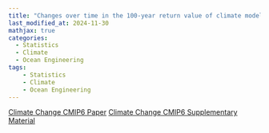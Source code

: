 ```yaml
---
title: "Changes over time in the 100-year return value of climate model variables"
last_modified_at: 2024-11-30
mathjax: true
categories:
  - Statistics
  - Climate
  - Ocean Engineering
tags:
    - Statistics
    - Climate
    - Ocean Engineering
---
```




[Climate Change CMIP6 Paper]("https://github.com/Callum-Leach/Callum-Leach.github.io/tree/master/Files/LchEA-ClimateChangeExtremeQuantile.pdf")
[Climate Change CMIP6 Supplementary Material]("https://github.com/Callum-Leach/Callum-Leach.github.io/tree/master/Files/LchEA-ClimateChangeExtremeQuantile-SM.pdf")